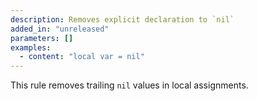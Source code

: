 ```yaml
---
description: Removes explicit declaration to `nil`
added_in: "unreleased"
parameters: []
examples:
  - content: "local var = nil"
---
```


This rule removes trailing `nil` values in local assignments.
